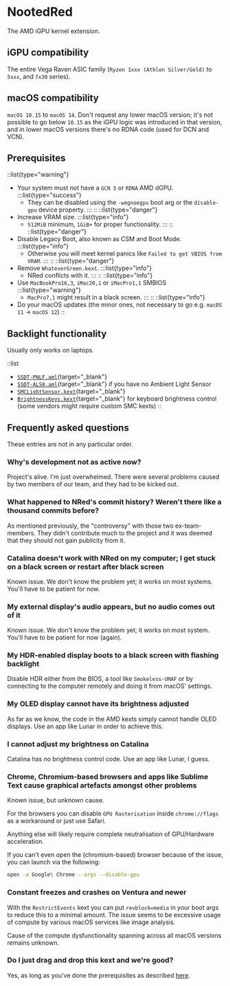# NootedRed

The AMD iGPU kernel extension.

## iGPU compatibility

The entire Vega Raven ASIC family (`Ryzen 1xxx (Athlon Silver/Gold)` to `5xxx`, and `7x30` series).

## macOS compatibility

`macOS 10.15` to `macOS 14`. Don't request any lower macOS version; it's not possible to go below `10.15` as the iGPU logic was introduced in that version, and in lower macOS versions there's no RDNA code (used for DCN and VCN).

## Prerequisites

::list{type="warning"}
- Your system must not have a `GCN 5` or `RDNA` AMD dGPU.
:::list{type="success"}
  - They can be disabled using the `-wegnoegpu` boot arg or the `disable-gpu` device property.
:::
::
::list{type="danger"}
- Increase VRAM size.
:::list{type="info"}
  - `512MiB` minimum, `1GiB+` for proper functionality.
:::
::
::list{type="danger"}
- Disable Legacy Boot, also known as CSM and Boot Mode.
:::list{type="info"}
  - Otherwise you will meet kernel panics like `Failed to get VBIOS from VRAM`.
:::
::
::list{type="danger"}
- Remove `WhateverGreen.kext`.
:::list{type="info"}
  - NRed conflicts with it.
:::
::
::list{type="info"}
- Use `MacBookPro16,3`, `iMac20,1` or `iMacPro1,1` SMBIOS
:::list{type="warning"}
  - `MacPro7,1` might result in a black screen.
:::
::
::list{type="info"}
- Do your macOS updates (the minor ones, not necessary to go e.g. `macOS 11` -> `macOS 12`)
::

## Backlight functionality

Usually only works on laptops.

::list
- [`SSDT-PNLF.aml`](/Extras/SSDTs/SSDT-PNLF.aml){target="_blank"}
- [`SSDT-ALS0.aml`](/Extras/SSDTs/SSDT-ALS0.aml){target="_blank"} if you have no Ambient Light Sensor
- [`SMCLightSensor.kext`](https://github.com/Acidanthera/VirtualSMC){target="_blank"}
- [`BrightnessKeys.kext`](https://github.com/Acidanthera/BrightnessKeys){target="_blank"} for keyboard brightness control (some vendors might require custom SMC kexts)
::

## Frequently asked questions

These entries are not in any particular order.

### Why's development not as active now?

Project's alive. I'm just overwhelmed. There were several problems caused by two members of our team, and they had to be kicked out.

### What happened to NRed's commit history? Weren't there like a thousand commits before?

As mentioned previously, the "controversy" with those two ex-team-members. They didn't contribute much to the project and it was deemed that they should not gain publicity from it.

### Catalina doesn't work with NRed on my computer; I get stuck on a black screen or restart after black screen

Known issue. We don't know the problem yet; it works on most systems. You'll have to be patient for now.

### My external display's audio appears, but no audio comes out of it

Known issue. We don't know the problem yet; it works on most system. You'll have to be patient for now (again).

### My HDR-enabled display boots to a black screen with flashing backlight

Disable HDR either from the BIOS, a tool like `Smokeless-UMAF` or by connecting to the computer remotely and doing it from macOS' settings.

### My OLED display cannot have its brightness adjusted

As far as we know, the code in the AMD kexts simply cannot handle OLED displays. Use an app like Lunar in order to achieve this.

### I cannot adjust my brightness on Catalina

Catalina has no brightness control code. Use an app like Lunar, I guess.

### Chrome, Chromium-based browsers and apps like Sublime Text cause graphical artefacts amongst other problems

Known issue, but unknown cause.

For the browsers you can disable `GPU Rasterisation` inside `chrome://flags` as a workaround or just use Safari.

Anything else will likely require complete neutralisation of GPU/Hardware acceleration.

If you can't even open the (chromium-based) browser because of the issue, you can launch via the following:

```sh
open -a Google\ Chrome --args --disable-gpu
```

### Constant freezes and crashes on Ventura and newer

With the `RestrictEvents` kext you can put `revblock=media` in your boot args to reduce this to a minimal amount. The issue seems to be excessive usage of compute by various macOS services like image analysis.

Cause of the compute dysfunctionality spanning across all macOS versions remains unknown.

### Do I just drag and drop this kext and we're good?

Yes, as long as you've done the prerequisites as described [here](#prerequisites).
